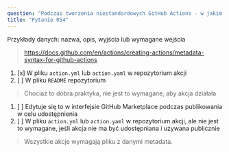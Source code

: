 ```yaml
---
question: "Podczas tworzenia niestandardowych GitHub Actions - w jakim pliku muszą być zdefiniowane wszystkie dane `metadata` akcji?"
title: "Pytanie 054"
---
```


Przykłady danych: nazwa, opis, wyjścia lub wymagane wejścia  
> https://docs.github.com/en/actions/creating-actions/metadata-syntax-for-github-actions  
1. [x] W pliku `action.yml` lub `action.yaml` w repozytorium akcji  
1. [ ] W pliku `README` repozytorium  
> Chociaż to dobra praktyka, nie jest to wymagane, aby akcja działała  
1. [ ] Edytuje się to w interfejsie GitHub Marketplace podczas publikowania w celu udostępnienia  
1. [ ] W pliku `action.yml` lub `action.yaml` w repozytorium akcji, ale nie jest to wymagane, jeśli akcja nie ma być udostępniana i używana publicznie  
> Wszystkie akcje wymagają pliku z danymi metadata.  

